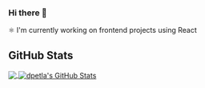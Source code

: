 ### Hi there 👋

<!--
**dpetla/dpetla** is a ✨ _special_ ✨ repository because its `README.md` (this file) appears on your GitHub profile.

Here are some ideas to get you started:

- 🔭 I’m currently working on ...
- 🌱 I’m currently learning ...
- 👯 I’m looking to collaborate on ...
- 🤔 I’m looking for help with ...
- 💬 Ask me about ...
- 📫 How to reach me: ...
- 😄 Pronouns: ...
- ⚡ Fun fact: ...
-->

⚛️ I'm currently working on frontend projects using React

<p>

## GitHub Stats

<a href="https://github.com/dpetla/dpetla">
  <img align="center" src="https://github-readme-stats.vercel.app/api/top-langs/?username=dpetla&layout=compact" />
</a>
<a href="https://github.com/dpetla/dpetla">
  <img align="center" src="https://github-readme-stats.vercel.app/api?username=dpetla&show_icons=true&line_height=27&count_private=true" alt="dpetla's GitHub Stats" />
</a>

